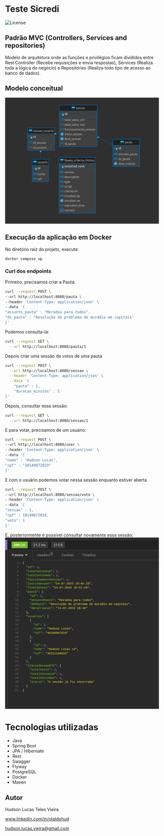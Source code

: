 # Teste Sicredi
![License](https://img.shields.io/github/license/oTalDoHud/ProjetoDashBoardVendas)


## Padrão MVC (Controllers, Services and repositories)
Modelo de arquitetura onde as funções e privilégios ficam divididos entre Rest Controller (Recebe requisições e envia respostas), Services (Realiza toda a lógica do negócio) e Repositories (Realiza todo tipo de acesso ao banco de dados).

## Modelo conceitual

![Modelo_relacional](https://github.com/oTalDoHud/teste_sicredi/blob/master/assets/modelo_relacional.png)


## Execução da aplicação em Docker
No diretório raiz do projeto, execute:
```bash
docker compose up
```

### Curl dos endpoints
Primeiro, precisamos criar a Pauta:
```bash
curl --request POST \
--url http://localhost:8080/pauta \
--header 'Content-Type: application/json' \
--data '{
"assunto_pauta" : "Moradia para todos",
"ds_pauta" : "Resolução do problema de morádia em capitais"
}'
```

Podemos consulta-la:
```bash
curl --request GET \
  --url http://localhost:8080/pauta/1
```
Depois criar uma sessão de votos de uma pauta
```bash
curl --request POST \
  --url http://localhost:8080/sessao \
  --header 'Content-Type: application/json' \
  --data '{
	"pauta" : 1,
	"duracao_minutos" : 5
}'
```
Depois, consultar essa sessão:
```bash
curl --request GET \
  --url http://localhost:8080/sessao/1
```
E para votar, precisamos de um usuário:
```bash
curl --request POST \
--url http://localhost:8080/user \
--header 'Content-Type: application/json' \
--data '{
"nome" : "Hudson Lucas",
"cpf" : "10140872019"
}'
```
E com o usuário podemos votar nessa sessão enquanto estiver aberta
```bash
curl --request POST \
--url http://localhost:8080/sessao/voto \
--header 'Content-Type: application/json' \
--data '{
"sessao" : 1,
"cpf" : 10140872019,
"voto": 1
}'
```
E, posteriormente é possível consultar novamente essa sessão:
![Modelo_relacional](https://github.com/oTalDoHud/teste_sicredi/blob/master/assets/retorno_sessao.png)

# Tecnologias utilizadas
- Java
- Spring Boot
- JPA / Hibernate
- Rest
- Swagger
- Flyway
- PostgreSQL
- Docker
- Maven


## Autor
Hudson Lucas Teles Vieira

www.linkedin.com/in/otaldohud

hudson.lucas.vieira@gmail.com

